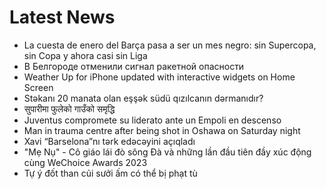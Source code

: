 # Latest News
-  La cuesta de enero del Barça pasa a ser un mes negro: sin Supercopa, sin Copa y ahora casi sin Liga
-  В Белгороде отменили сигнал ракетной опасности
-  Weather Up for iPhone updated with interactive widgets on Home Screen
-  Stəkanı 20 manata olan eşşək südü qızılcanın dərmanıdır?
-  सुपारीमा फुलेको गाउँको समृद्धि
-  Juventus compromete su liderato ante un Empoli en descenso
-  Man in trauma centre after being shot in Oshawa on Saturday night
-  Xavi “Barselona”nı tərk edəcəyini açıqladı
-  "Mẹ Nụ" - Cô giáo lái đò sông Đà và những lần đầu tiên đầy xúc động cùng WeChoice Awards 2023
-  Tự ý đốt than củi sưởi ấm có thể bị phạt tù
